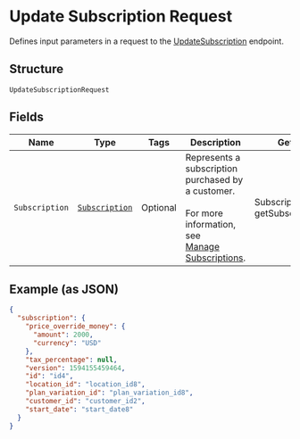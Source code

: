 
# Update Subscription Request

Defines input parameters in a request to the
[UpdateSubscription](../../doc/api/subscriptions.md#update-subscription) endpoint.

## Structure

`UpdateSubscriptionRequest`

## Fields

| Name | Type | Tags | Description | Getter |
|  --- | --- | --- | --- | --- |
| `Subscription` | [`Subscription`](../../doc/models/subscription.md) | Optional | Represents a subscription purchased by a customer.<br><br>For more information, see<br>[Manage Subscriptions](https://developer.squareup.com/docs/subscriptions-api/manage-subscriptions). | Subscription getSubscription() |

## Example (as JSON)

```json
{
  "subscription": {
    "price_override_money": {
      "amount": 2000,
      "currency": "USD"
    },
    "tax_percentage": null,
    "version": 1594155459464,
    "id": "id4",
    "location_id": "location_id8",
    "plan_variation_id": "plan_variation_id8",
    "customer_id": "customer_id2",
    "start_date": "start_date8"
  }
}
```

